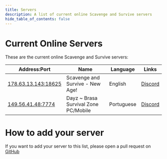 ```yaml
---
title: Servers
description: A list of current online Scavenge and Survive servers
hide_table_of_contents: false
---
```


# Current Online Servers

These are the current online Scavenge and Survive servers:

| Address:Port | Name | Language | Links |
| - | - | - | - |
| [178.63.13.143:18625](samp://178.63.13.143:18625) | Scavenge and Survive - New Age! | English | [Discord](https://discord.com/invite/vrkEMqXsQ2) |
| [149.56.41.48:7774](samp://149.56.41.48:7774) | Dayz ~ Brasa Survival Zone PC/Mobile | Portuguese | [Discord](https://discord.com/invite/Tw2VjP2D) |

# How to add your server

If you want to add your server to this list, please open a pull request on [GitHub](https://github.com/Southclaws/ScavengeSurvive/tree/master/docs)
